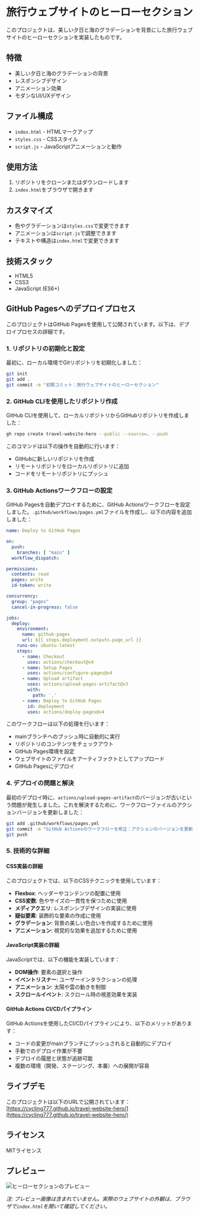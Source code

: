 # 旅行ウェブサイトのヒーローセクション

このプロジェクトは、美しい夕日と海のグラデーションを背景にした旅行ウェブサイトのヒーローセクションを実装したものです。

## 特徴

- 美しい夕日と海のグラデーションの背景
- レスポンシブデザイン
- アニメーション効果
- モダンなUI/UXデザイン

## ファイル構成

- `index.html` - HTMLマークアップ
- `styles.css` - CSSスタイル
- `script.js` - JavaScriptアニメーションと動作

## 使用方法

1. リポジトリをクローンまたはダウンロードします
2. `index.html`をブラウザで開きます

## カスタマイズ

- 色やグラデーションは`styles.css`で変更できます
- アニメーションは`script.js`で調整できます
- テキストや構造は`index.html`で変更できます

## 技術スタック

- HTML5
- CSS3
- JavaScript (ES6+)

## GitHub Pagesへのデプロイプロセス

このプロジェクトはGitHub Pagesを使用して公開されています。以下は、デプロイプロセスの詳細です。

### 1. リポジトリの初期化と設定

最初に、ローカル環境でGitリポジトリを初期化しました：

```bash
git init
git add .
git commit -m "初期コミット：旅行ウェブサイトのヒーローセクション"
```

### 2. GitHub CLIを使用したリポジトリ作成

GitHub CLIを使用して、ローカルリポジトリからGitHubリポジトリを作成しました：

```bash
gh repo create travel-website-hero --public --source=. --push
```

このコマンドは以下の操作を自動的に行います：
- GitHubに新しいリポジトリを作成
- リモートリポジトリをローカルリポジトリに追加
- コードをリモートリポジトリにプッシュ

### 3. GitHub Actionsワークフローの設定

GitHub Pagesを自動デプロイするために、GitHub Actionsワークフローを設定しました。`.github/workflows/pages.yml`ファイルを作成し、以下の内容を追加しました：

```yaml
name: Deploy to GitHub Pages

on:
  push:
    branches: [ "main" ]
  workflow_dispatch:

permissions:
  contents: read
  pages: write
  id-token: write

concurrency:
  group: "pages"
  cancel-in-progress: false

jobs:
  deploy:
    environment:
      name: github-pages
      url: ${{ steps.deployment.outputs.page_url }}
    runs-on: ubuntu-latest
    steps:
      - name: Checkout
        uses: actions/checkout@v4
      - name: Setup Pages
        uses: actions/configure-pages@v4
      - name: Upload artifact
        uses: actions/upload-pages-artifact@v3
        with:
          path: '.'
      - name: Deploy to GitHub Pages
        id: deployment
        uses: actions/deploy-pages@v4
```

このワークフローは以下の処理を行います：
- mainブランチへのプッシュ時に自動的に実行
- リポジトリのコンテンツをチェックアウト
- GitHub Pages環境を設定
- ウェブサイトのファイルをアーティファクトとしてアップロード
- GitHub Pagesにデプロイ

### 4. デプロイの問題と解決

最初のデプロイ時に、`actions/upload-pages-artifact`のバージョンが古いという問題が発生しました。これを解決するために、ワークフローファイルのアクションバージョンを更新しました：

```bash
git add .github/workflows/pages.yml
git commit -m "GitHub Actionsのワークフローを修正：アクションのバージョンを更新"
git push
```

### 5. 技術的な詳細

#### CSS実装の詳細

このプロジェクトでは、以下のCSSテクニックを使用しています：

- **Flexbox**: ヘッダーやコンテンツの配置に使用
- **CSS変数**: 色やサイズの一貫性を保つために使用
- **メディアクエリ**: レスポンシブデザインの実装に使用
- **疑似要素**: 装飾的な要素の作成に使用
- **グラデーション**: 背景の美しい色合いを作成するために使用
- **アニメーション**: 視覚的な効果を追加するために使用

#### JavaScript実装の詳細

JavaScriptでは、以下の機能を実装しています：

- **DOM操作**: 要素の選択と操作
- **イベントリスナー**: ユーザーインタラクションの処理
- **アニメーション**: 太陽や雲の動きを制御
- **スクロールイベント**: スクロール時の視差効果を実装

#### GitHub Actions CI/CDパイプライン

GitHub Actionsを使用したCI/CDパイプラインにより、以下のメリットがあります：

- コードの変更がmainブランチにプッシュされると自動的にデプロイ
- 手動でのデプロイ作業が不要
- デプロイの履歴と状態が追跡可能
- 複数の環境（開発、ステージング、本番）への展開が容易

## ライブデモ

このプロジェクトは以下のURLで公開されています：
[https://cycling777.github.io/travel-website-hero/](https://cycling777.github.io/travel-website-hero/)

## ライセンス

MITライセンス

## プレビュー

![ヒーローセクションのプレビュー](preview.png)

*注: プレビュー画像は含まれていません。実際のウェブサイトの外観は、ブラウザで`index.html`を開いて確認してください。* 